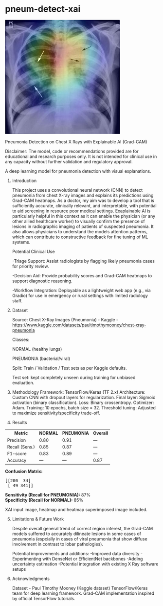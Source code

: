 # pneum-detect-xai
![Alt text for accessibility](outputs/heatmap-superimposed.jpg)

Pneumonia Detection on Chest X Rays with Explainable AI (Grad-CAM)

Disclaimer: The model, code or recommendations provided are for educational and research purposes only. It is not intended for clinical use in any capacity without further validation and regulatory approval.

A deep learning model for pneumonia detection with visual explanations.

1. Introduction
   
   This project uses a convolutional neural network (CNN) to detect pneumonia from chest X-ray images and explains its predictions using Grad-CAM heatmaps.
   As a doctor, my aim was to develop a tool that is sufficiently accurate, clinically relevant, and interpretable, with potential to aid screening in resource        poor medical settings.
   Exaplainable AI is particularly helpful in this context as it can enable the physician (or any other allied healthcare worker) to visually confirm the presence     of lesions in radiographic imaging of patients of suspected pneumonia. It also allows physicians to understand the models attention patterns, which can             contribute to constructive feedback for fine tuning of ML systems.
   
   Potential Clinical Use

	-Triage Support: Assist radiologists by flagging likely pneumonia cases for priority review.

	-Decision Aid: Provide probability scores and Grad-CAM heatmaps to support diagnostic reasoning.

	-Workflow Integration: Deployable as a lightweight web app (e.g., via Gradio) for use in emergency or rural settings with limited radiology staff.
3. Dataset
   
	Source: Chest X-Ray Images (Pneumonia) - Kaggle - https://www.kaggle.com/datasets/paultimothymooney/chest-xray-pneumonia

	Classes:

	NORMAL (healthy lungs)

 	PNEUMONIA (bacterial/viral)

	Split: Train / Validation / Test sets as per Kaggle defaults.

	Test set: kept completely unseen during training for unbiased evaluation.

3. Methodology
	Framework: TensorFlow/Keras (TF 2.x)
	Architecture: Custom CNN with dropout layers for regularization.
	Final layer: Sigmoid activation (binary classification).
	Loss: Binary crossentropy.
	Optimizer: Adam.
	Training: 10 epochs, batch size = 32.
	Threshold tuning: Adjusted to maximize sensitivity/specificity trade-off.

4. Results
<table>
  <tr>
    <th>Metric</th>
    <th>NORMAL</th>
    <th>PNEUMONIA</th>
    <th>Overall</th>
  </tr>
  <tr>
    <td>Precision</td>
    <td>0.80</td>
    <td>0.91</td>
    <td>—</td>
  </tr>
  <tr>
    <td>Recall (Sens.)</td>
    <td>0.85</td>
    <td>0.87</td>
    <td>—</td>
  </tr>
  <tr>
    <td>F1-score</td>
    <td>0.83</td>
    <td>0.89</td>
    <td>—</td>
  </tr>
  <tr>
    <td>Accuracy</td>
    <td>—</td>
    <td>—</td>
    <td>0.87</td>
  </tr>
</table>

**Confusion Matrix:**
<pre>
[[200  34]
 [ 49 341]]
</pre>

<p><b>Sensitivity (Recall for PNEUMONIA):</b> 87%<br>
<b>Specificity (Recall for NORMAL):</b> 85%</p>

XAI input image, heatmap and heatmap superimposed image included.

5. Limitations & Future Work
   
	Despite overall general trend of correct region interest, the Grad-CAM models suffered to accurately dilineate lesions in some cases of pneumonia (espcially in 		cases of viral pneumonia that show diffuse involvement in contrast to lobar pathologies).

	Potential improvements and additions:
	-Improved data diversity
	-Experimenting with DenseNet or EfficientNet backbones
	-Adding uncertainty estimation
	-Potential integration with existing X Ray software setups

7. Acknowledgments
   
	Dataset - Paul Timothy Mooney (Kaggle dataset)
	TensorFlow/Keras team for deep learning framework.
	Grad-CAM implementation inspired by official TensorFlow tutorials.
